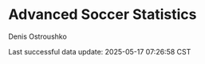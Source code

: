 # Advanced Soccer Statistics
Denis Ostroushko

<!-- gfm -->

Last successful data update: 2025-05-17 07:26:58 CST

